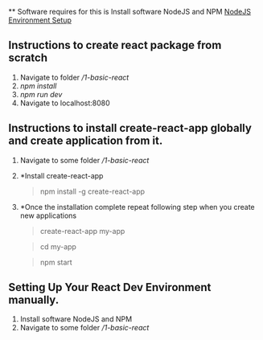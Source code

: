 ** Software requires for this is Install software NodeJS and NPM [NodeJS Environment Setup](https://www.tutorialspoint.com/nodejs/nodejs_environment_setup.htm)

## Instructions to create react package from scratch
1. Navigate to folder */1-basic-react*
2. *npm install*
3. *npm run dev*
4. Navigate to localhost:8080

## Instructions to install create-react-app globally and create application from it.

1. Navigate to some folder */1-basic-react*
2. *Install create-react-app
 	> npm install -g create-react-app
3. *Once the installation complete repeat following step when you create new applications
  	> create-react-app my-app
        
	> cd my-app
        
	> npm start

## Setting Up Your React Dev Environment manually.
1. Install software NodeJS and NPM
1. Navigate to some folder */1-basic-react*








